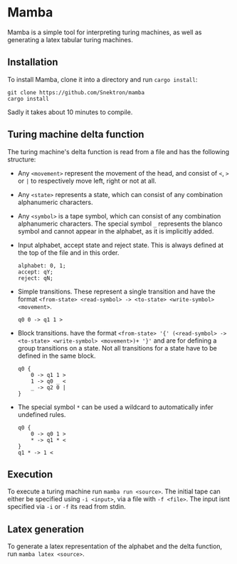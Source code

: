 # Mamba

Mamba is a simple tool for interpreting turing machines, as well as generating a latex
tabular turing machines.

## Installation

To install Mamba, clone it into a directory and run `cargo install`:
```
git clone https://github.com/Snektron/mamba
cargo install
```
Sadly it takes about 10 minutes to compile.

## Turing machine delta function

The turing machine's delta function is read from a file and has the following structure:

* Any `<movement>` represent the movement of the head, and consist of  `<`, `>` or `|` to respectively move left, right or not at all.

* Any `<state>` represents a state, which can consist of any combination alphanumeric characters.

* Any `<symbol>` is a tape symbol, which can consist of any combination alphanumeric characters.
    The special symbol `_` represents the blanco symbol and cannot appear in the alphabet, as it is implicitly added.

* Input alphabet, accept state and reject state. This is always defined at the top of the file and in this order.
    ```
    alphabet: 0, 1;
    accept: qY;
    reject: qN;
    ```

* Simple transitions. These represent a single transition and have the format `<from-state> <read-symbol> -> <to-state> <write-symbol> <movement>`.
    ```
    q0 0 -> q1 1 >
    ```

* Block transitions. have the format `<from-state> '{' (<read-symbol> -> <to-state> <write-symbol> <movement>)+ '}'`
    and are for defining a group transitions on a state. Not all transitions for a state have to be defined in the same block.
    ```
    q0 {
        0 -> q1 1 >
        1 -> q0 _ <
        _ -> q2 0 |
    }
    ```

* The special symbol `*` can be used a wildcard to automatically infer undefined rules.
    ```
    q0 {
        0 -> q0 1 >
        * -> q1 * <
    }
    q1 * -> 1 <
    ```

## Execution

To execute a turing machine run `mamba run <source>`. The initial tape can either be specified using
`-i <input>`, via a file with `-f <file>`. The input isnt specified via `-i` or `-f` its read from stdin.

## Latex generation

To generate a latex representation of the alphabet and the delta function, run `mamba latex <source>`.